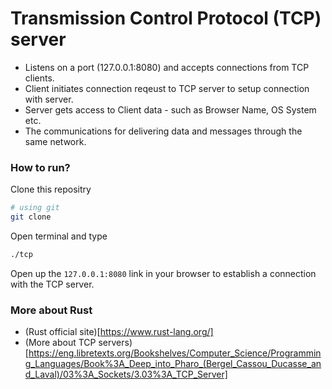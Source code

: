 # Transmission Control Protocol (TCP) server

- Listens on a port (127.0.0.1:8080) and accepts connections from TCP clients.
- Client initiates connection reqeust to TCP server to setup connection with server.
- Server gets access to Client data - such as Browser Name, OS System etc.
- The communications for delivering data and messages through the same network.

### How to run?

Clone this repositry

```bash
# using git
git clone
```

Open terminal and type

```bash
./tcp
```

Open up the `127.0.0.1:8080` link in your browser to establish a connection with the TCP server.

### More about Rust

- (Rust official site)[https://www.rust-lang.org/]
- (More about TCP servers)[https://eng.libretexts.org/Bookshelves/Computer_Science/Programming_Languages/Book%3A_Deep_into_Pharo_(Bergel_Cassou_Ducasse_and_Laval)/03%3A_Sockets/3.03%3A_TCP_Server]
